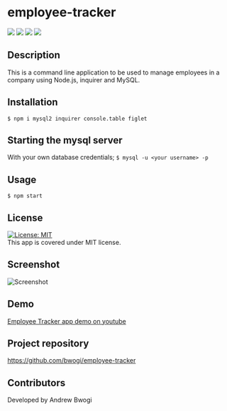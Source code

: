 # employee-tracker  
  <p align="left">
    <img src="https://img.shields.io/github/repo-size/bwogi/employee-tracker" />
    <img src="https://img.shields.io/github/languages/top/bwogi/employee-tracker"  />
    <img src="https://img.shields.io/github/issues/bwogi/employee-tracker" />
    <img src="https://img.shields.io/github/last-commit/bwogi/employee-tracker" >   
  </p>

  ## Description
 This is a command line application to be used to manage employees in a company using Node.js, inquirer and MySQL.
  ## Installation
  ```$ npm i mysql2 inquirer console.table figlet```

  ## Starting the mysql server
  With your own database credentials;
  ``` $ mysql -u <your username> -p ```
   ##  Usage
  ```$ npm start ```
  ## License 
  [![License: MIT](https://img.shields.io/badge/License-MIT-yellow.svg)](https://opensource.org/licenses/MIT)<br />
  This app is covered under MIT license.
  
  ## Screenshot
   ![Screenshot](./employee-tracker-demo-screenshot.png)
  ## Demo
  [Employee Tracker app demo on youtube](https://youtu.be/MiY-PcK8FZI)
  ## Project repository 
  https://github.com/bwogi/employee-tracker
  ## Contributors
  Developed by Andrew Bwogi